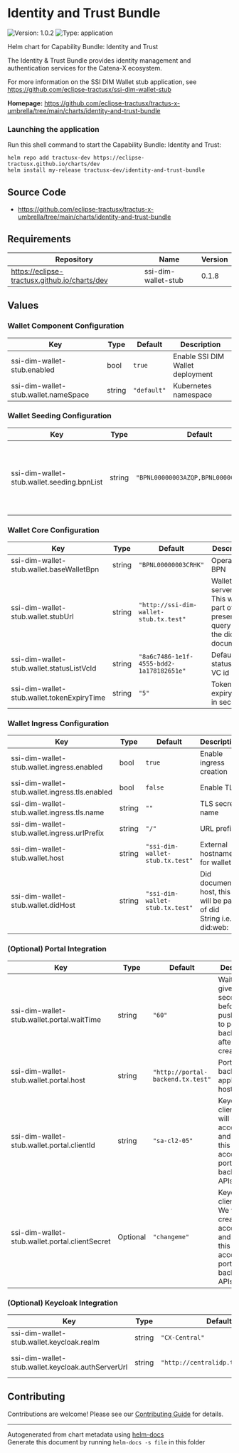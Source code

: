 # Identity and Trust Bundle

![Version: 1.0.2](https://img.shields.io/badge/Version-1.0.2-informational?style=flat-square) ![Type: application](https://img.shields.io/badge/Type-application-informational?style=flat-square) 

Helm chart for Capability Bundle: Identity and Trust

The Identity & Trust Bundle provides identity management and authentication services for the Catena-X ecosystem.

For more information on the SSI DIM Wallet stub application, see https://github.com/eclipse-tractusx/ssi-dim-wallet-stub


**Homepage:** <https://github.com/eclipse-tractusx/tractus-x-umbrella/tree/main/charts/identity-and-trust-bundle>

### Launching the application

Run this shell command to start the Capability Bundle: Identity and Trust:

```shell
helm repo add tractusx-dev https://eclipse-tractusx.github.io/charts/dev
helm install my-release tractusx-dev/identity-and-trust-bundle
```

## Source Code

* <https://github.com/eclipse-tractusx/tractus-x-umbrella/tree/main/charts/identity-and-trust-bundle>

## Requirements

| Repository | Name | Version |
|------------|------|---------|
| https://eclipse-tractusx.github.io/charts/dev | ssi-dim-wallet-stub | 0.1.8 |

## Values

### Wallet Component Configuration

| Key | Type | Default | Description |
|-----|------|---------|-------------|
| ssi-dim-wallet-stub.enabled | bool | `true` | Enable SSI DIM Wallet deployment |
| ssi-dim-wallet-stub.wallet.nameSpace | string | `"default"` | Kubernetes namespace |

### Wallet Seeding Configuration

| Key | Type | Default | Description |
|-----|------|---------|-------------|
| ssi-dim-wallet-stub.wallet.seeding.bpnList | string | `"BPNL00000003AZQP,BPNL00000003AYRE"` | List of BPNs for which wallets will be seeded on application startup |

### Wallet Core Configuration

| Key | Type | Default | Description |
|-----|------|---------|-------------|
| ssi-dim-wallet-stub.wallet.baseWalletBpn | string | `"BPNL00000003CRHK"` | Operator BPN |
| ssi-dim-wallet-stub.wallet.stubUrl | string | `"http://ssi-dim-wallet-stub.tx.test"` | Wallet stub server URL. This will pe part of the presentation query API in the did document |
| ssi-dim-wallet-stub.wallet.statusListVcId | string | `"8a6c7486-1e1f-4555-bdd2-1a178182651e"` | Default status list VC id |
| ssi-dim-wallet-stub.wallet.tokenExpiryTime | string | `"5"` | Token expiry time in seconds |

### Wallet Ingress Configuration

| Key | Type | Default | Description |
|-----|------|---------|-------------|
| ssi-dim-wallet-stub.wallet.ingress.enabled | bool | `true` | Enable ingress creation |
| ssi-dim-wallet-stub.wallet.ingress.tls.enabled | bool | `false` | Enable TLS |
| ssi-dim-wallet-stub.wallet.ingress.tls.name | string | `""` | TLS secret name |
| ssi-dim-wallet-stub.wallet.ingress.urlPrefix | string | `"/"` | URL prefix |
| ssi-dim-wallet-stub.wallet.host | string | `"ssi-dim-wallet-stub.tx.test"` | External hostname for wallet |
| ssi-dim-wallet-stub.wallet.didHost | string | `"ssi-dim-wallet-stub.tx.test"` | Did document host, this will be part of did String i.e., did:web:<didHost> |

### (Optional) Portal Integration

| Key | Type | Default | Description |
|-----|------|---------|-------------|
| ssi-dim-wallet-stub.wallet.portal.waitTime | string | `"60"` | Wait for given seconds before pushing data to portal backend after wallet creation |
| ssi-dim-wallet-stub.wallet.portal.host | string | `"http://portal-backend.tx.test"` | Portal backend application host |
| ssi-dim-wallet-stub.wallet.portal.clientId | string | `"sa-cl2-05"` | Keycloak client_id. We will create an access token and using this we access portal backend APIs |
| ssi-dim-wallet-stub.wallet.portal.clientSecret | Optional | `"changeme"` | Keycloak client_secret. We will create an access token and using this we access portal backend APIs |

### (Optional) Keycloak Integration

| Key | Type | Default | Description |
|-----|------|---------|-------------|
| ssi-dim-wallet-stub.wallet.keycloak.realm | string | `"CX-Central"` | Keycloak realm name |
| ssi-dim-wallet-stub.wallet.keycloak.authServerUrl | string | `"http://centralidp.tx.test/auth"` | Keycloak auth server URL |

## Contributing

Contributions are welcome! Please see our [Contributing Guide](/CONTRIBUTING.md) for details.

----------------------------------------------
Autogenerated from chart metadata using [helm-docs](https://github.com/norwoodj/helm-docs/)  
Generate this document by running `helm-docs -s file` in this folder
